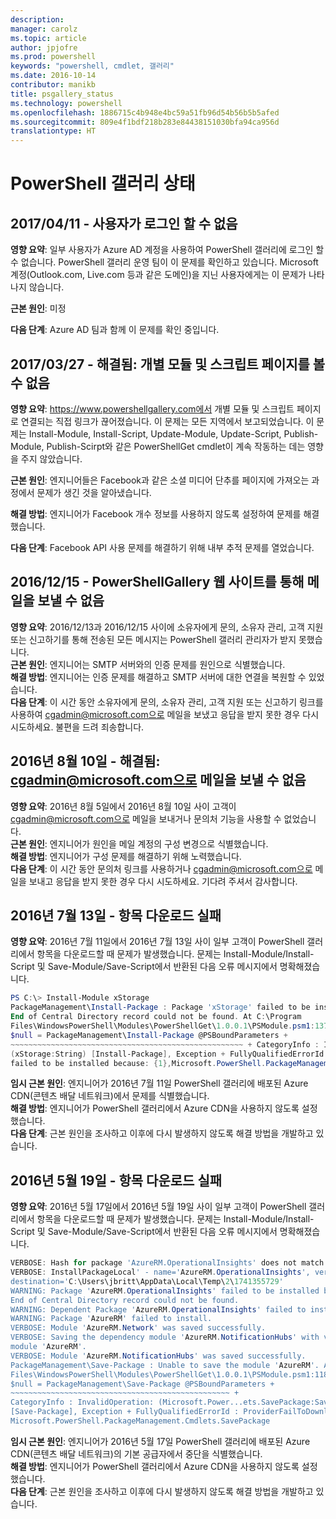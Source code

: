 ```yaml
---
description: 
manager: carolz
ms.topic: article
author: jpjofre
ms.prod: powershell
keywords: "powershell, cmdlet, 갤러리"
ms.date: 2016-10-14
contributor: manikb
title: psgallery_status
ms.technology: powershell
ms.openlocfilehash: 1886715c4b948e4bc59a51fb96d54b56b5b5afed
ms.sourcegitcommit: 809e4f1bdf218b283e84438151030bfa94ca956d
translationtype: HT
---
```

<a name="powershell-gallery-status"></a>PowerShell 갤러리 상태
=========================

## <a name="04112017---users-unable-to-log-in"></a>2017/04/11 - 사용자가 로그인 할 수 없음

__영향 요약__: 일부 사용자가 Azure AD 계정을 사용하여 PowerShell 갤러리에 로그인 할 수 없습니다. PowerShell 갤러리 운영 팀이 이 문제를 확인하고 있습니다. Microsoft 계정(Outlook.com, Live.com 등과 같은 도메인)을 지닌 사용자에게는 이 문제가 나타나지 않습니다. 
 
__근본 원인__: 미정  

__다음 단계__: Azure AD 팀과 함께 이 문제를 확인 중입니다. 

## <a name="03272017---resolved-unable-to-see-individual-module-and-script-pages"></a>2017/03/27 - 해결됨: 개별 모듈 및 스크립트 페이지를 볼 수 없음

__영향 요약__: https://www.powershellgallery.com에서 개별 모듈 및 스크립트 페이지로 연결되는 직접 링크가 끊어졌습니다. 이 문제는 모든 지역에서 보고되었습니다. 이 문제는 Install-Module, Install-Script, Update-Module, Update-Script, Publish-Module, Publish-Scirpt와 같은 PowerShellGet cmdlet이 계속 작동하는 데는 영향을 주지 않았습니다.

__근본 원인__: 엔지니어들은 Facebook과 같은 소셜 미디어 단추를 페이지에 가져오는 과정에서 문제가 생긴 것을 알아냈습니다.  

__해결 방법__: 엔지니어가 Facebook 개수 정보를 사용하지 않도록 설정하여 문제를 해결했습니다.

__다음 단계__: Facebook API 사용 문제를 해결하기 위해 내부 추적 문제를 열었습니다.

## <a name="12152016---unable-to-send-emails-via-powershellgallery-website"></a>2016/12/15 - PowerShellGallery 웹 사이트를 통해 메일을 보낼 수 없음

__영향 요약__: 2016/12/13과 2016/12/15 사이에 소유자에게 문의, 소유자 관리, 고객 지원 또는 신고하기를 통해 전송된 모든 메시지는 PowerShell 갤러리 관리자가 받지 못했습니다.  
__근본 원인__: 엔지니어는 SMTP 서버와의 인증 문제를 원인으로 식별했습니다.  
__해결 방법__: 엔지니어는 인증 문제를 해결하고 SMTP 서버에 대한 연결을 복원할 수 있었습니다.  
__다음 단계__: 이 시간 동안 소유자에게 문의, 소유자 관리, 고객 지원 또는 신고하기 링크를 사용하여 cgadmin@microsoft.com으로 메일을 보냈고 응답을 받지 못한 경우 다시 시도하세요. 불편을 드려 죄송합니다.  



## <a name="8102016---resolved-unable-to-send-emails-to-cgadminmicrosoftcom"></a>2016년 8월 10일 - 해결됨: cgadmin@microsoft.com으로 메일을 보낼 수 없음

__영향 요약__: 2016년 8월 5일에서 2016년 8월 10일 사이 고객이 cgadmin@microsoft.com으로 메일을 보내거나 문의처 기능을 사용할 수 없었습니다.  
__근본 원인__: 엔지니어가 원인을 메일 계정의 구성 변경으로 식별했습니다.  
__해결 방법__: 엔지니어가 구성 문제를 해결하기 위해 노력했습니다.  
__다음 단계__: 이 시간 동안 문의처 링크를 사용하거나 cgadmin@microsoft.com으로 메일을 보내고 응답을 받지 못한 경우 다시 시도하세요. 기다려 주셔서 감사합니다.



## <a name="7132016---download-items-failed"></a>2016년 7월 13일 - 항목 다운로드 실패

__영향 요약__: 2016년 7월 11일에서 2016년 7월 13일 사이 일부 고객이 PowerShell 갤러리에서 항목을 다운로드할 때 문제가 발생했습니다. 문제는 Install-Module/Install-Script 및 Save-Module/Save-Script에서 반환된 다음 오류 메시지에서 명확해졌습니다.

```PowerShell
PS C:\> Install-Module xStorage 
PackageManagement\Install-Package : Package 'xStorage' failed to be installed because: 
End of Central Directory record could not be found. At C:\Program 
Files\WindowsPowerShell\Modules\PowerShellGet\1.0.0.1\PSModule.psm1:1375 char:21 + ... 
$null = PackageManagement\Install-Package @PSBoundParameters + 
~~~~~~~~~~~~~~~~~~~~~~~~~~~~~~~~~~~~~~~~~~~~~~~~~~~~ + CategoryInfo : InvalidResult: 
(xStorage:String) [Install-Package], Exception + FullyQualifiedErrorId : Package '{0}' 
failed to be installed because: {1},Microsoft.PowerShell.PackageManagement.Cmdlets.InstallPackage 
```

__임시 근본 원인__: 엔지니어가 2016년 7월 11일 PowerShell 갤러리에 배포된 Azure CDN(콘텐츠 배달 네트워크)에서 문제를 식별했습니다.  
__해결 방법__: 엔지니어가 PowerShell 갤러리에서 Azure CDN을 사용하지 않도록 설정했습니다.  
__다음 단계__: 근본 원인을 조사하고 이후에 다시 발생하지 않도록 해결 방법을 개발하고 있습니다.


## <a name="5192016---download-items-failed"></a>2016년 5월 19일 - 항목 다운로드 실패
__영향 요약__: 2016년 5월 17일에서 2016년 5월 19일 사이 일부 고객이 PowerShell 갤러리에서 항목을 다운로드할 때 문제가 발생했습니다. 문제는 Install-Module/Install-Script 및 Save-Module/Save-Script에서 반환된 다음 오류 메시지에서 명확해졌습니다.

```PowerShell
VERBOSE: Hash for package 'AzureRM.OperationalInsights' does not match hash provided from the server.
VERBOSE: InstallPackageLocal' - name='AzureRM.OperationalInsights', version='1.0.8',
destination='C:\Users\jbritt\AppData\Local\Temp\2\1741355729'
WARNING: Package 'AzureRM.OperationalInsights' failed to be installed because: 
End of Central Directory record could not be found. 
WARNING: Dependent Package 'AzureRM.OperationalInsights' failed to install. 
WARNING: Package 'AzureRM' failed to install. 
VERBOSE: Module 'AzureRM.Network' was saved successfully. 
VERBOSE: Saving the dependency module 'AzureRM.NotificationHubs' with version '1.0.8' for the 
module 'AzureRM'. 
VERBOSE: Module 'AzureRM.NotificationHubs' was saved successfully. 
PackageManagement\Save-Package : Unable to save the module 'AzureRM'. At C:\Program 
Files\WindowsPowerShell\Modules\PowerShellGet\1.0.0.1\PSModule.psm1:1187 char:21 + 
$null = PackageManagement\Save-Package @PSBoundParameters + 
~~~~~~~~~~~~~~~~~~~~~~~~~~~~~~~~~~~~~~~~~~~~~~~~~ + 
CategoryInfo : InvalidOperation: (Microsoft.Power...ets.SavePackage:SavePackage) 
[Save-Package], Exception + FullyQualifiedErrorId : ProviderFailToDownloadFile,
Microsoft.PowerShell.PackageManagement.Cmdlets.SavePackage 
```

__임시 근본 원인__: 엔지니어가 2016년 5월 17일 PowerShell 갤러리에 배포된 Azure CDN(콘텐츠 배달 네트워크)의 기본 공급자에서 중단을 식별했습니다.  
__해결 방법__: 엔지니어가 PowerShell 갤러리에서 Azure CDN을 사용하지 않도록 설정했습니다.  
__다음 단계__: 근본 원인을 조사하고 이후에 다시 발생하지 않도록 해결 방법을 개발하고 있습니다.


